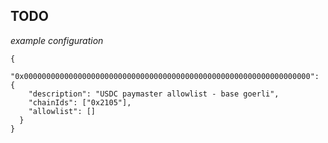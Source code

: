 ## TODO

*example configuration*

```
{
  "0x0000000000000000000000000000000000000000000000000000000000000000": {
    "description": "USDC paymaster allowlist - base goerli",
    "chainIds": ["0x2105"],
    "allowlist": []
  }
}
```